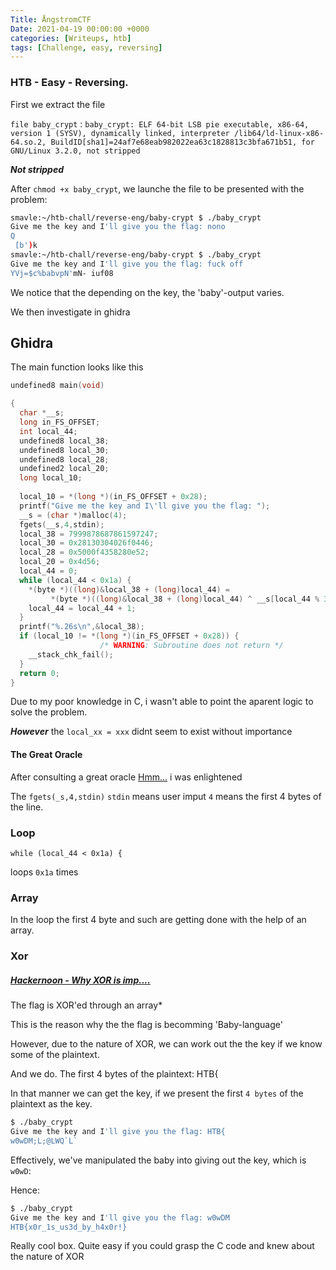 ```yaml
---
Title: ÅngstromCTF
Date: 2021-04-19 00:00:00 +0000
categories: [Writeups, htb]
tags: [Challenge, easy, reversing]
---
```



### HTB - Easy - Reversing.

First we extract the file

`file baby_crypt`  :
`baby_crypt: ELF 64-bit LSB pie executable, x86-64, version 1 (SYSV), dynamically linked, interpreter /lib64/ld-linux-x86-64.so.2, BuildID[sha1]=24af7e68eab982022ea63c1828813c3bfa671b51, for GNU/Linux 3.2.0, not stripped`

***Not stripped***

After `chmod +x baby_crypt`, we launche the file to be presented with the problem:

```bash
smavle:~/htb-chall/reverse-eng/baby-crypt $ ./baby_crypt
Give me the key and I'll give you the flag: nono
Q
 [b')k
smavle:~/htb-chall/reverse-eng/baby-crypt $ ./baby_crypt
Give me the key and I'll give you the flag: fuck off
YVj=$c%babvpN'mN- iuf08

```

We notice that the depending on the key, the 'baby'-output varies.

We then investigate in ghidra

## Ghidra

The main function looks like this

```C
undefined8 main(void)

{
  char *__s;
  long in_FS_OFFSET;
  int local_44;
  undefined8 local_38;
  undefined8 local_30;
  undefined8 local_28;
  undefined2 local_20;
  long local_10;
  
  local_10 = *(long *)(in_FS_OFFSET + 0x28);
  printf("Give me the key and I\'ll give you the flag: ");
  __s = (char *)malloc(4);
  fgets(__s,4,stdin);
  local_38 = 7999878687861597247;
  local_30 = 0x28130304026f0446;
  local_28 = 0x5000f4358280e52;
  local_20 = 0x4d56;
  local_44 = 0;
  while (local_44 < 0x1a) {
    *(byte *)((long)&local_38 + (long)local_44) =
         *(byte *)((long)&local_38 + (long)local_44) ^ __s[local_44 % 3];
    local_44 = local_44 + 1;
  }
  printf("%.26s\n",&local_38);
  if (local_10 != *(long *)(in_FS_OFFSET + 0x28)) {
                    /* WARNING: Subroutine does not return */
    __stack_chk_fail();
  }
  return 0;
}
```

Due to my poor knowledge in C, i wasn't able to point the aparent logic to solve the problem.

***However*** the `local_xx = xxx` didnt seem to exist without importance

#### The Great Oracle
After consulting a great oracle [Hmm...](https://www.youtube.com/watch?v=ITD8CgzCkNw) i was enlightened

The `fgets(_s,4,stdin)`
`stdin` means user imput
`4` means the first 4 bytes of the line.

### Loop

`while (local_44 < 0x1a) {`

loops `0x1a` times

### Array

In the loop the first 4 byte and such are getting done with the help of an array.

### Xor

##### [Hackernoon - Why XOR is imp....](hackernoon.com%2Freasons-why-xor-is-important-in-cryptography-6tcn32yx)

The flag is XOR'ed through an array* 

This is the reason why the the flag is becomming 'Baby-language' 

However, due to the nature of XOR, we can work out the the key if we know some of the plaintext.

And we do. The first 4 bytes of the plaintext: HTB{ 

In that manner we can get the key, if we present the first `4 bytes` of the plaintext as the key.

```bash
$ ./baby_crypt
Give me the key and I'll give you the flag: HTB{
w0wDM;L;@LWQ`L`
```

Effectively, we've manipulated the baby into giving out the key, which is `w0wD`:

Hence: 
```bash 
$ ./baby_crypt
Give me the key and I'll give you the flag: w0wDM
HTB{x0r_1s_us3d_by_h4x0r!}
```

Really cool box. Quite easy if you could grasp the C code and knew about the nature of XOR
